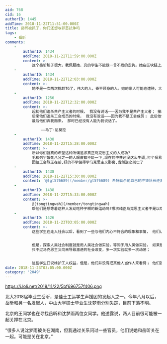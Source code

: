 ```yaml
---
aid: 768
cid: 16
authorID: 1445
addTime: 2018-11-22T11:51:00.000Z
title: 岳昕被抓了，你们还想与邪恶抗争吗
tags:
    - 岳昕
comments:
    -
        authorID: 1434
        addTime: 2018-11-22T11:59:00.000Z
        content: >-
            这个岳昕胆子很大，我佩服她，真的学生不能做一言不发的走狗。她在区块链上永存了致北京大学师生的一封公开信，针对沈阳性侵赔上一切，TG就送她两个字，颠覆。现在被抓了，估计是TG气急败坏，不能忍了，他们真的以为开坦克去镇压学生就能让他们沉默。看到大学生世界并没有很多人关注她不免感到悲哀，可能其他学府不如北大就是这里，在北京我一样要做反政府的事，因为那是垃圾政府。
    -
        authorID: 1434
        addTime: 2018-11-22T12:03:00.000Z
        content: >-
            她不是一次两次挑衅TG了，伟大的人，奋不顾身的人。她的家人可能也遭殃，大家应该尽自己所能帮助这样的人。其实TG这样对她，申请美国政治庇护算了。在中国她寸步难行的，因为你眼里不能容下沙子，但是会看到庆丰时代不是你偶尔看到一两粒，而是沙尘暴，你怎么办？走吧，救不了国了，尽力可以无悔，去美国吧。
    -
        authorID: 1256
        addTime: 2018-11-22T12:32:00.000Z
        content: >-
            起初他们追杀共产主义者的时候， 我没有说话———因为我不是共产主义者； 接着他们追杀犹太人的时候， 我没有说话———因为我不是犹太人；
            后来他们追杀工会成员的时候， 我没有说话———因为我不是工会成员； 此后他们追杀天主教徒的时候， 我没有说话———因为我是新教教徒；
            最后他们奔我而来， 那时已经没有人能为我说话了。

                ——马丁·尼莫拉
    -
        authorID: 1438
        addTime: 2018-11-22T15:28:00.000Z
        content: >-
            所以你们就真的希望这种所谓追求真正马克思主义的人成功?
            毛和列宁饿死八分之一的人眼皮都不眨一下,现在的中共还没这么牛逼,打个贸易战就难受了 如果仅仅只是这次抓捕马克思主义者,那可真是镇压的好
            团结工会珠玉在前,好的不学偏得学马克思主义那套,当然逆之则亡了
    -
        authorID: 1438
        addTime: 2018-11-22T15:30:00.000Z
        content: '@[gt576689](/member/gt576689) 希特勒杀他自己的冲锋队长还真说不上坏事.'
    -
        authorID: 1438
        addTime: 2018-11-22T15:33:00.000Z
        content: >-
            @[tongtingwah](/member/tongtingwah)
            帮他们是想等着这种人发动吃种子粮的新运动吗?哪次纯正马克思主义者不是以吃种子粮告终的?两害相权取其轻,我原则上支持政府的这个行动.
    -
        authorID: 1426
        addTime: 2018-11-23T03:05:00.000Z
        content: >-
            这些学生在走入社会以后，看到了一些与他们内心不符合的现象和事情， 他们认为应该基于马克思主义原理再一次探索社会制度，改变社会现状；


            但是，探索人类社会制度就是用人类社会做实验，等同于用人类做实验， 如果是逐步改良还好，步子小一点就不会造成长时间或者高代价的损失，
            只不过马克思主义向来导致激进的社会改变，多一次实验就多一次动荡；


            这些学生口说维护工人权益，但是，他们并没有把其他人当作人来看待； 他们就像拿着放大镜的小孩，把光点聚焦在蚂蚁上面，丝毫不觉得愧疚；
date: 2018-11-23T03:05:00.000Z
category: '2049'
---
```


https://i.loli.net/2018/11/22/5bf696757f406.png

北大2018届毕业生岳昕，是佳士工运学生声援团的发起人之一。今年八月以后，岳昕和另一名发起人，中山大学硕士毕业生沈梦雨分别失踪，目前下落不明。

北京的王同学也在寻找岳昕和沈梦雨两位女同学。他透露说，两人目前很可能被一起关押在北京。

“很多人说沈梦雨被关在湖南，但我通过关系问过一些官员，他们说她和岳昕关在一起。可能是关在北京。”
